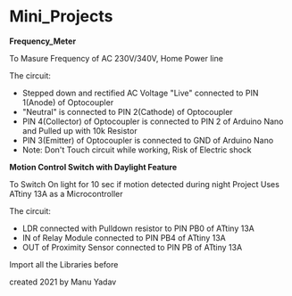 # Mini_Projects


  **Frequency_Meter**

  To Masure Frequency of AC 230V/340V, Home Power line

  The circuit:
  - Stepped down and rectified AC Voltage "Live" connected to PIN 1(Anode) of Optocoupler
  - "Neutral" is connected to PIN 2(Cathode) of Optocoupler
  - PIN 4(Collector) of Optocoupler is connected to PIN 2 of Arduino Nano and Pulled up with 10k Resistor 
  - PIN 3(Emitter) of Optocoupler is connected to GND of Arduino Nano
  - Note: Don't Touch circuit while working, Risk of Electric shock





  **Motion Control Switch with Daylight Feature**

  To Switch On light for 10 sec if motion detected during night
  Project Uses ATtiny 13A as a Microcontroller

  The circuit:

  - LDR connected with Pulldown resistor to PIN PB0 of ATtiny 13A
  - IN of Relay Module connected to PIN PB4 of ATtiny 13A
  - OUT of Proximity Sensor connected to PIN PB of ATtiny 13A

  Import all the Libraries before

  created 2021
  by Manu Yadav
